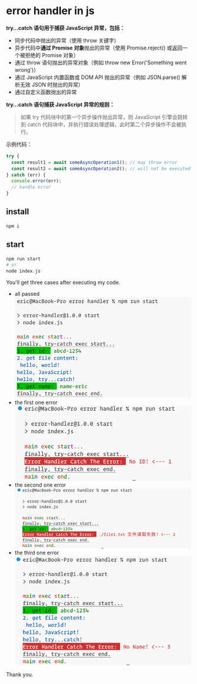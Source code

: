 # error handler in js

**try...catch 语句用于捕获 JavaScript 异常，包括：**

- 同步代码中抛出的异常（使用 throw 关键字）
- 异步代码中**通过 Promise 对象**抛出的异常（使用 Promise.reject() 或返回一个被拒绝的 Promise 对象）
- 通过 throw 语句抛出的异常对象（例如 throw new Error('Something went wrong')）
- 通过 JavaScript 内置函数或 DOM API 抛出的异常（例如 JSON.parse() 解析无效 JSON 时抛出的异常）
- 通过自定义函数抛出的异常

**try...catch 语句捕获 JavaScript 异常的规则：**

> 如果 try 代码块中的第一个异步操作抛出异常，则 JavaScript 引擎会跳转到 catch 代码块中，并执行错误处理逻辑，此时第二个异步操作不会被执行。

示例代码：

```js
try {
  const result1 = await someAsyncOperation1(); // may throw error
  const result2 = await someAsyncOperation2(); // will not be executed if someAsyncOperation1() throws error
} catch (err) {
  console.error(err);
  // handle error
}
```

## install

```bash
npm i
```

## start

```bash
npm run start
# or
node index.js
```

You'll get three cases after executing my code.

- all passed
  ![all passed](./images/image.png)
- the first one error
  ![the first error](./images/image-1.png)
- the second one error
  ![the second error](./images/image-3.png)
- the third one error
  ![the third error](./images/image-2.png)

Thank you.
